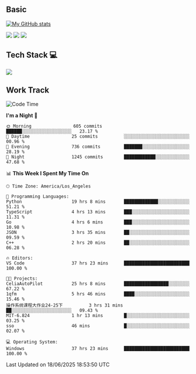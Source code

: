 ## Basic
 
[![My GitHub stats](https://github-readme-stats.vercel.app/api?username=Zzhihon&show_icons=true&theme=purple)](https://github.com/Zzhihon)
 
 [![](https://img.shields.io/badge/website-4493f8?style=for-the-badge&logo=About.me&logoColor=purple)](https://tatakal.com/)
 [![](https://img.shields.io/badge/RSS-4493f8?style=for-the-badge&logo=rss&logoColor=purple)](https://tatakal.com/feed/)
 [![](https://img.shields.io/badge/Email-4493f8?style=for-the-badge&logo=gmail&logoColor=purple)](mailto:bt1q@tatakal.com)

## Tech Stack 💻

<a href="https://skillicons.dev">
  <img src="https://skillicons.dev/icons?i=py,html,css,javascript,bash,java,vue,go,nodejs,cpp" />
</a>

</br>

## Work Track

<!--START_SECTION:waka-->
![Code Time](http://img.shields.io/badge/Code%20Time-414%20hrs%2018%20mins-blue)

**I'm a Night 🦉** 

```text
🌞 Morning                605 commits         ██████░░░░░░░░░░░░░░░░░░░   23.17 % 
🌆 Daytime                25 commits          ░░░░░░░░░░░░░░░░░░░░░░░░░   00.96 % 
🌃 Evening                736 commits         ███████░░░░░░░░░░░░░░░░░░   28.19 % 
🌙 Night                  1245 commits        ████████████░░░░░░░░░░░░░   47.68 % 
```


📊 **This Week I Spent My Time On** 

```text
🕑︎ Time Zone: America/Los_Angeles

💬 Programming Languages: 
Python                   19 hrs 8 mins       █████████████░░░░░░░░░░░░   51.21 % 
TypeScript               4 hrs 13 mins       ███░░░░░░░░░░░░░░░░░░░░░░   11.31 % 
Go                       4 hrs 6 mins        ███░░░░░░░░░░░░░░░░░░░░░░   10.98 % 
JSON                     3 hrs 35 mins       ██░░░░░░░░░░░░░░░░░░░░░░░   09.59 % 
C++                      2 hrs 20 mins       ██░░░░░░░░░░░░░░░░░░░░░░░   06.28 % 

🔥 Editors: 
VS Code                  37 hrs 23 mins      █████████████████████████   100.00 % 

🐱‍💻 Projects: 
CeliaAutoPilot           25 hrs 8 mins       █████████████████░░░░░░░░   67.22 % 
1qfm                     5 hrs 46 mins       ████░░░░░░░░░░░░░░░░░░░░░   15.46 % 
操作系统课程大作业24-25下          3 hrs 31 mins       ██░░░░░░░░░░░░░░░░░░░░░░░   09.43 % 
MIT-6.824                1 hr 13 mins        █░░░░░░░░░░░░░░░░░░░░░░░░   03.25 % 
sso                      46 mins             █░░░░░░░░░░░░░░░░░░░░░░░░   02.07 % 

💻 Operating System: 
Windows                  37 hrs 23 mins      █████████████████████████   100.00 % 
```


 Last Updated on 18/06/2025 18:53:50 UTC
<!--END_SECTION:waka-->
